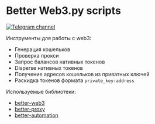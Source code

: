 # Better Web3.py scripts
[![Telegram channel](https://img.shields.io/endpoint?url=https://runkit.io/damiankrawczyk/telegram-badge/branches/master?url=https://t.me/cum_insider)](https://t.me/cum_insider)

Инструменты для работы с web3:
- Генерация кошельков
- Проверка прокси
- Запрос балансов нативных токенов
- Disperse нативных токенов
- Получение адресов кошельков из приватных ключей
- Раскидка токенов формата `private_key:address`

Используемые библиотеки:
- [better-web3](https://github.com/alenkimov/better_web3)
- [better-proxy](https://github.com/alenkimov/better_proxy)
- [better-automation](https://github.com/alenkimov/better_automation)

